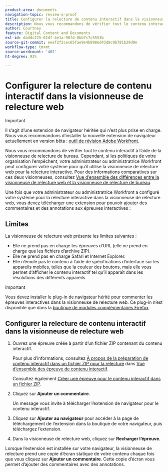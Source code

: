 ```yaml
---
product-area: documents
navigation-topic: review-a-proof
title: Configurer la relecture de contenu interactif dans la visionneuse de relecture web
description: Nous vous recommandons de vérifier tout le contenu interactif à l’aide de la visionneuse de relecture de bureau. Cependant, si les politiques de votre organisation l’empêchent, votre administrateur ou administratrice Workfront peut configurer votre système pour qu’il utilise la visionneuse de relecture web pour la relecture interactive. Pour des informations comparatives sur ces deux visionneuses, consultez Vue d’ensemble des différences entre la visionneuse de relecture web et la visionneuse de relecture de bureau.
author: Courtney
feature: Digital Content and Documents
exl-id: daddc225-62df-4e1a-98fd-8bb7c7c5553b
source-git-commit: eeaf2f2cec65fae9e4b898ed43d8c9b781b29d9e
workflow-type: tm+mt
source-wordcount: '402'
ht-degree: 93%

---
```


# Configurer la relecture de contenu interactif dans la visionneuse de relecture web

>[!IMPORTANT]
>
>Il s’agit d’une extension de navigateur héritée qui n’est plus prise en charge. Nous vous recommandons d’installer la nouvelle extension de navigateur actuellement en version bêta : [outil de révision Adobe Workfront](/help/quicksilver/review-and-approve-work/proofing/reviewing-proofs-within-workfront/review-a-proof/review-proof-in-web-viewer-extension.md).


Nous vous recommandons de vérifier tout le contenu interactif à l’aide de la visionneuse de relecture de bureau. Cependant, si les politiques de votre organisation l’empêchent, votre administrateur ou administratrice Workfront peut configurer votre système pour qu’il utilise la visionneuse de relecture web pour la relecture interactive. Pour des informations comparatives sur ces deux visionneuses, consultez [Vue d’ensemble des différences entre la visionneuse de relecture web et la visionneuse de relecture de bureau](../../../../review-and-approve-work/proofing/proofing-overview/understand-differences-between-web-viewer.md).

Une fois que votre administrateur ou administratrice Workfront a configuré votre système pour la relecture interactive dans la visionneuse de relecture web, vous devez télécharger une extension pour pouvoir ajouter des commentaires et des annotations aux épreuves interactives :

## Limites

La visionneuse de relecture web présente les limites suivantes :

* Elle ne prend pas en charge les épreuves d’URL (elle ne prend en charge que les fichiers d’archive ZIP).
* Elle ne prend pas en charge Safari et Internet Explorer.
* Elle n’émule pas le contenu à l’aide de spécifications d’interface sur les appareils mobiles, telles que la couleur des boutons, mais elle vous permet d’afficher le contenu interactif tel qu’il apparaît dans les résolutions des différents appareils.

>[!IMPORTANT]
>
>Vous devez installer le plug-in de navigateur hérité pour commenter les épreuves interactives dans la visionneuse de relecture web. Ce plug-in n’est disponible que dans la [boutique de modules complémentaires Firefox](https://addons.mozilla.org/fr/firefox/addon/proofhq-rich-media-review/).

## Configurer la relecture de contenu interactif dans la visionneuse de relecture web

1. Ouvrez une épreuve créée à partir d’un fichier ZIP contenant du contenu interactif.

   Pour plus d’informations, consultez [À propos de la préparation de contenu interactif dans un fichier ZIP pour la relecture](../../../../review-and-approve-work/proofing/proofing-overview/interactive-content-proofs.md#howtoprepareaninteractiveziparchive) dans [Vue d’ensemble des épreuve de contenu interactif](../../../../review-and-approve-work/proofing/proofing-overview/interactive-content-proofs.md).

   Consultez également [Créer une épreuve pour le contenu interactif dans un fichier ZIP](../../../../review-and-approve-work/proofing/creating-proofs-within-workfront/generate-proof-interactive-content.md).

1. Cliquez sur **Ajouter un commentaire**.

   Un message vous invite à télécharger l’extension de navigateur pour le contenu interactif.

1. Cliquez sur **Ajouter au navigateur** pour accéder à la page de téléchargement de l’extension dans la boutique de votre navigateur, puis téléchargez l’extension.
1. Dans la visionneuse de relecture web, cliquez sur **Recharger l’épreuve**.

Lorsque l’extension est installée sur votre navigateur, la visionneuse de relecture prend une copie d’écran statique de votre contenu chaque fois que vous cliquez sur **Ajouter un commentaire**. Cette copie d’écran vous permet d’ajouter des commentaires avec des annotations.